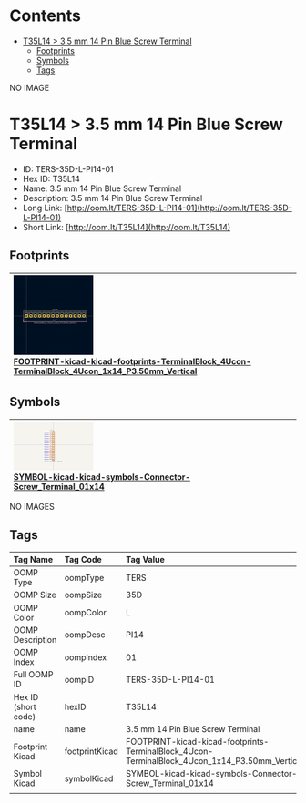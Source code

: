 



Contents
========

* [T35L14 > 3.5 mm 14 Pin Blue Screw Terminal](#t35l14--35-mm-14-pin-blue-screw-terminal)
	* [Footprints](#footprints)
	* [Symbols](#symbols)
	* [Tags](#tags)
  
NO IMAGE  
# T35L14 > 3.5 mm 14 Pin Blue Screw Terminal

- ID: TERS-35D-L-PI14-01
- Hex ID: T35L14
- Name: 3.5 mm 14 Pin Blue Screw Terminal
- Description: 3.5 mm 14 Pin Blue Screw Terminal
- Long Link: [http://oom.lt/TERS-35D-L-PI14-01](http://oom.lt/TERS-35D-L-PI14-01)
- Short Link: [http://oom.lt/T35L14](http://oom.lt/T35L14)

## Footprints
  

|[![](https://raw.githubusercontent.com/oomlout/oomlout_OOMP_eda_V2/main/FOOTPRINT/kicad/kicad-footprints/TerminalBlock_4Ucon/TerminalBlock_4Ucon_1x14_P3.50mm_Vertical/image_140.png)<br>FOOTPRINT-kicad-kicad-footprints-TerminalBlock_4Ucon-TerminalBlock_4Ucon_1x14_P3.50mm_Vertical](https://github.com/oomlout/oomlout_OOMP_eda_V2/tree/main/FOOTPRINT/kicad/kicad-footprints/TerminalBlock_4Ucon/TerminalBlock_4Ucon_1x14_P3.50mm_Vertical/)|||
| :--- | :--- | :--- |

## Symbols
  

|[![](https://raw.githubusercontent.com/oomlout/oomlout_OOMP_eda_V2/main/SYMBOL/kicad/kicad-symbols/Connector/Screw_Terminal_01x14/image_140.png)<br>SYMBOL-kicad-kicad-symbols-Connector-Screw_Terminal_01x14](https://github.com/oomlout/oomlout_OOMP_eda_V2/tree/main/SYMBOL/kicad/kicad-symbols/Connector/Screw_Terminal_01x14/)|||
| :--- | :--- | :--- |
  
NO IMAGES  
## Tags
  

|Tag Name|Tag Code|Tag Value|
| :--- | :--- | :--- |
|OOMP Type|oompType|TERS|
|OOMP Size|oompSize|35D|
|OOMP Color|oompColor|L|
|OOMP Description|oompDesc|PI14|
|OOMP Index|oompIndex|01|
|Full OOMP ID|oompID|TERS-35D-L-PI14-01|
|Hex ID (short code)|hexID|T35L14|
|name|name|3.5 mm 14 Pin Blue Screw Terminal|
|Footprint Kicad|footprintKicad|FOOTPRINT-kicad-kicad-footprints-TerminalBlock_4Ucon-TerminalBlock_4Ucon_1x14_P3.50mm_Vertical|
|Symbol Kicad|symbolKicad|SYMBOL-kicad-kicad-symbols-Connector-Screw_Terminal_01x14|
||||
